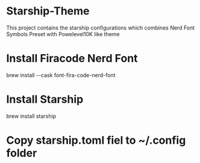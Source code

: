# Starship-Theme
This project contains the starship configurations which combines Nerd Font Symbols Preset with Powelevel10K like theme


# Install Firacode Nerd Font
brew install --cask font-fira-code-nerd-font

# Install Starship
brew install starship

# Copy starship.toml fiel to ~/.config folder
